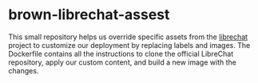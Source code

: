 # brown-librechat-assest

This small repository helps us override specific assets from the [librechat](https://github.com/danny-avila/LibreChat)  project to customize our deployment by replacing labels and images.
The Dockerfile contains all the instructions to clone the official LibreChat repository, apply our custom content, and build a new image with the changes.
